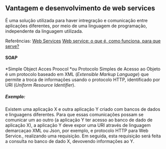 ## Vantagem e desenvolvimento de web services

É uma solução utilizada para haver intregração e comunicação entre aplicações diferentes, por meio de uma linguagem de programação, independente da linguagem utilizada.

Referências: 
[Web Services](https://pt.wikipedia.org/wiki/Web_service)
[Web service: o que é, como funciona, para que serve?](https://www.opensoft.pt/web-service/)
#### SOAP
*Simple Object Acces Proocol *ou Protocolo Simples de Acesso ao Objeto é um protocolo baseado em XML (*Extensible Markup Language*) que permite a troca de informações usando o protocolo HTTP,  identificado por URI (*Uniform Resource Identifier*). 
##### Exemplo:
Existem uma aplicação X e outra aplicação Y criado com bancos de dados e linguagens diferentes. Para que essas comunicações possam se comunicar um ao outro (a aplicação Y ter acesso ao banco de dado de aplicação X), a aplicação Y deve expor uma URI através de linguagem demarcaçao XML ou Json, por exemplo, e protocolo HTTP para Web Service., realizando uma requisição. Em seguida,  esta requisição será feita a consulta no banco de dado X, devovendo informações ao Y.
